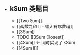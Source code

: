 - ## kSum 类题目
	- [[Two Sum]]
	- [[两数之和 II - 输入有序数组]]
	- [[3Sum]]
	- TODO [[3Sum Closest]]
	- [[4Sum]] <- 同时实现了 kSum
	- [[4Sum II]]